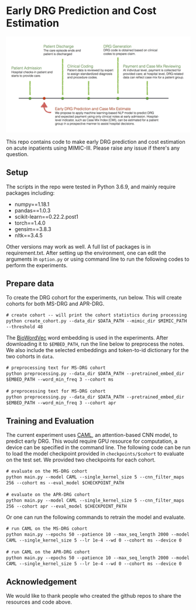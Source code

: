 # Early DRG Prediction and Cost Estimation

<p align="center" width="100%">
<img src="flow.jpg" width=600 >
</p>


This repo contains code to make early DRG prediction and cost estimation on acute inpatients using MIMIC-III. Please raise any issue if there's any question.

## Setup

The scripts in the repo were tested in Python 3.6.9, and mainly require packages including:

- numpy==1.18.1
- pandas==1.0.3
- scikit-learn==0.22.2.post1
- torch==1.4.0
- gensim==3.8.3
- nltk==3.4.5

Other versions may work as well. A full list of packages is in requirement.txt. After setting up the environment, one can edit the arguments in `option.py` or using command line to run the following codes to perform the experiments. 

## Prepare data

To create the DRG cohort for the experiments, run below. This will create cohorts for both MS-DRG and APR-DRG. 

```shell
# create cohort -- will print the cohort statistics during processing
python create_cohort.py --data_dir $DATA_PATH --mimic_dir $MIMIC_PATH --threshold 48
```

The [BioWordVec](https://github.com/ncbi-nlp/BioSentVec) word embedding is used in the experiments. After downloading it to `$EMBED_PATH`, run the line below to preprocess the notes. We also include the selected embeddings and token-to-id dictionary for the two cohorts in `data`.

```shell
# preprocessing text for MS-DRG cohort 
python preprocessing.py --data_dir $DATA_PATH --pretrained_embed_dir $EMBED_PATH --word_min_freq 3 --cohort ms

# preprocessing text for MS-DRG cohort 
python preprocessing.py --data_dir $DATA_PATH --pretrained_embed_dir $EMBED_PATH --word_min_freq 3 --cohort apr
```

## Training and Evaluation

The current experiment uses [CAML](https://github.com/jamesmullenbach/caml-mimic), an attention-based CNN model, to predict early DRG. This would require GPU resource for computation, a device can be specified in the command line. The following code can be run to load the model checkpoint provided in `checkpoints/$cohort` to evaluate on the test set. We provided two checkpoints for each cohort.

```shell
# evaluate on the MS-DRG cohort
python main.py --model CAML --single_kernel_size 5 --cnn_filter_maps 256 --cohort ms --eval_model $CHECKPOINT_PATH

# evaluate on the APR-DRG cohort
python main.py --model CAML --single_kernel_size 5 --cnn_filter_maps 256 --cohort apr --eval_model $CHECKPOINT_PATH
```

Or one can run the following commands to retrain the model and evaluate. 

```shell
# run CAML on the MS-DRG cohort
python main.py --epochs 50 --patience 10 --max_seq_length 2000 --model CAML --single_kernel_size 5 --lr 1e-4 --wd 0 --cohort ms --device 0

# run CAML on the APR-DRG cohort
python main.py --epochs 50 --patience 10 --max_seq_length 2000 --model CAML --single_kernel_size 5 --lr 1e-4 --wd 0 --cohort ms --device 0
```

## Acknowledgement

We would like to thank people who created the github repos to share the resources and code above. 
